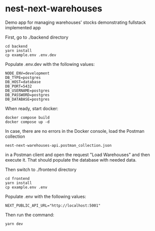 # nest-next-warehouses
Demo app for managing warehouses' stocks demonstrating fullstack implemented app

First, go to ./backend directory
```
cd backend
yarn install
cp example.env .env.dev
```

Populate .env.dev with the following values:
```
NODE_ENV=development
DB_TYPE=postgres
DB_HOST=database
DB_PORT=5432
DB_USERNAME=postgres
DB_PASSWORD=postgres
DB_DATABASE=postgres
```

When ready, start docker:
```
docker compose build
docker compose up -d
```

In case, there are no errors in the Docker console, load the Postman collection 
```
nest-next-warehouses-api.postman_collection.json
```
in a Postman client and open the request "Load Warehouses" and then execute it.
That should populate the database with needed data.

Then switch to ./frontend directory
```
cd frontend
yarn install
cp example.env .env
```

Populate .env with the following values:
```
NEXT_PUBLIC_API_URL="http://localhost:5001"
```

Then run the command:
```
yarn dev
```
